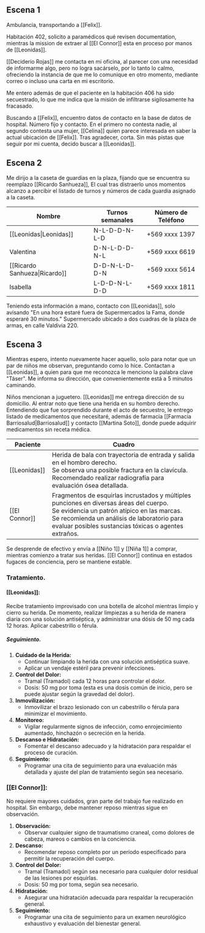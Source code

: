 ## Escena 1

Ambulancia, transportando a [[Felix]].

Habitación 402, solicito a paramédicos qué revisen documentation, mientras la mission de extraer al [[El Connor]] esta en proceso por manos de [[Leonidas]].

[[Deciderio Rojas]] me contacta en mi oficina, al parecer con una necesidad de informarme algo, pero no logra sacárselo, por lo tanto lo calmo, ofreciendo la instancia de que me lo comunique en otro momento, mediante correo o incluso una carta en mi escritorio.

Me entero además de que el paciente en la habitación 406 ha sido secuestrado, lo que me indica que la misión de infiltrarse sigilosamente ha fracasado.

Buscando a [[Felix]], encuentro datos de contacto en la base de datos de hospital. Número fijo y contacto. En el primero no contesta nadie, al segundo contesta una mujer, [[Celina]] quien parece interesada en saber la actual ubicación de [[Felix]]. Tras agradecer, corta. Sin más pistas que seguir por mi cuenta, decido buscar a [[Leonidas]].

## Escena 2

Me dirijo a la caseta de guardias en la plaza, fijando que se encuentra su reemplazo [[Ricardo Sanhueza]], El cual tras distraerlo unos momentos alcanzo a percibir el listado de turnos y números de cada guardia asignado a la caseta.

| Nombre    | Turnos semanales | Número de Teléfono |
|-----------|------------------|--------------------|
| [[Leonidas\|Leonidas]]  | N-L-D-D-N-L-D    | +569 xxxx 1397     |
| Valentina | D-N-L-D-D-N-L    | +569 xxxx 6619     |
| [[Ricardo Sanhueza\|Ricardo]]   | D-D-N-L-D-D-N    | +569 xxxx 5614     |
| Isabella  | L-D-D-N-L-D-D    | +569 xxxx 1811     |

Teniendo esta información a mano, contacto con [[Leonidas]],  solo avisando "En una hora estaré fuera de Supermercados la Fama, donde esperaré 30 minutos." Supermercado ubicado a dos cuadras de la plaza de armas, en calle Valdivia 220.

## Escena 3

Mientras espero, intento nuevamente hacer aquello, solo para notar que un par de niños me observan, preguntando como lo hice. Contactan a [[Leonidas]], a quien para que me reconozca le menciono la palabra clave "Táser". Me informa su dirección, que convenientemente está a 5 minutos caminando.

Niños mencionan a juguetero. [[Leonidas]] me entrega dirección de su domicilio. Al entrar noto que tiene una herida en su hombro derecho. Entendiendo que fue sorprendido durante el acto de secuestro, le entrego listado de medicamentos que necesitaré, además de farmacia [[Farmacia Barriosalud|Barriosalud]] y contacto [[Martina Soto]], donde puede adquirir medicamentos sin receta médica.

| Paciente      | Cuadro                                                             |
|---------------|--------------------------------------------------------------------|
| [[Leonidas]]  | Herida de bala con trayectoria de entrada y salida en el hombro derecho.<br>Se observa una posible fractura en la clavícula.<br>Recomendado realizar radiografía para evaluación ósea detallada. |
| [[El Connor]] | Fragmentos de esquirlas incrustados y múltiples punciones en diversas áreas del cuerpo.<br>Se evidencia un patrón atípico en las marcas.<br>Se recomienda un análisis de laboratorio para evaluar posibles sustancias tóxicas o agentes extraños. |


Se desprende de efectivo y envía a [[Niño 1]] y [[Niña 1]] a comprar, mientras comienzo a tratar sus heridas. [[El Connor]] continua en estados fugaces de conciencia, pero se mantiene estable.

### Tratamiento.

#### [[Leonidas]]:

Recibe tratamiento improvisado con una botella de alcohol mientras limpio y cierro su herida. De momento, realizar limpiezas a su herida de manera diaria con una solución antiséptica, y administrar una dósis de 50 mg cada 12 horas. Aplicar cabestrillo o férula.

##### Seguimiento.

1. **Cuidado de la Herida:**
	- Continuar limpiando la herida con una solución antiséptica suave.
	- Aplicar un vendaje estéril para prevenir infecciones.
2. **Control del Dolor:**
	- Tramal (Tramadol) cada 12 horas para controlar el dolor.
	- Dosis: 50 mg por toma (esta es una dosis común de inicio, pero se puede ajustar según la gravedad del dolor).
3. **Inmovilización:**
	- Inmovilizar el brazo lesionado con un cabestrillo o férula para minimizar el movimiento.
4. **Monitoreo:**
	- Vigilar regularmente signos de infección, como enrojecimiento aumentado, hinchazón o secreción en la herida.
5. **Descanso e Hidratación:**
	- Fomentar el descanso adecuado y la hidratación para respaldar el proceso de curación.
6. **Seguimiento:**
	- Programar una cita de seguimiento para una evaluación más detallada y ajuste del plan de tratamiento según sea necesario.

### [[El Connor]]:

No requiere mayores cuidados, gran parte del trabajo fue realizado en hospital. Sin embargo, debe mantener reposo mientras sigue en observación.

1. **Observación:**
	- Observar cualquier signo de traumatismo craneal, como dolores de cabeza, mareos o cambios en la conciencia.
2. **Descanso:**
	- Recomendar reposo completo por un período especificado para permitir la recuperación del cuerpo.
3. **Control del Dolor:**
	- Tramal (Tramadol) según sea necesario para cualquier dolor residual de las lesiones por esquirlas.
	 - Dosis: 50 mg por toma, según sea necesario.
4. **Hidratación:**
	- Asegurar una hidratación adecuada para respaldar la recuperación general.
5. **Seguimiento:**
	- Programar una cita de seguimiento para un examen neurológico exhaustivo y evaluación del bienestar general. 